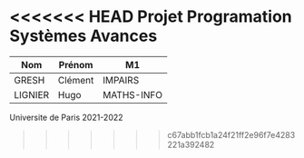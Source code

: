 <<<<<<< HEAD
Projet Programation Systèmes Avances
====

| Nom      | Prénom   | M1           |
|----------|----------|--------------|
| GRESH    | Clément  | IMPAIRS      |
| LIGNIER  | Hugo     | MATHS-INFO   |


Universite de Paris
2021-2022

>>>>>>> c67abb1fcb1a24f21ff2e96f7e4283221a392482
